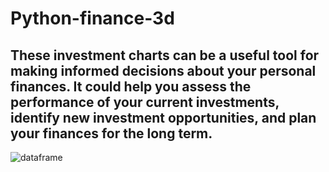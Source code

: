 # Python-finance-3d
## These investment charts can be a useful tool for making informed decisions about your personal finances. It could help you assess the performance of your current investments, identify new investment opportunities, and plan your finances for the long term.
![dataframe](https://user-images.githubusercontent.com/110793035/229876453-9d277e78-f8ff-427b-9751-d89d9d4701b9.gif)
